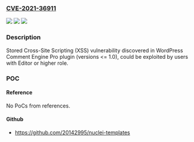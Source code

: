 ### [CVE-2021-36911](https://cve.mitre.org/cgi-bin/cvename.cgi?name=CVE-2021-36911)
![](https://img.shields.io/static/v1?label=Product&message=Comment%20Engine%20Pro%20(WordPress%20plugin)&color=blue)
![](https://img.shields.io/static/v1?label=Version&message=%3C%3D%201.0%3C%3D%201.0%20&color=brighgreen)
![](https://img.shields.io/static/v1?label=Vulnerability&message=CWE-79%20Cross-site%20Scripting%20(XSS)&color=brighgreen)

### Description

Stored Cross-Site Scripting (XSS) vulnerability discovered in WordPress Comment Engine Pro plugin (versions <= 1.0), could be exploited by users with Editor or higher role.

### POC

#### Reference
No PoCs from references.

#### Github
- https://github.com/20142995/nuclei-templates

